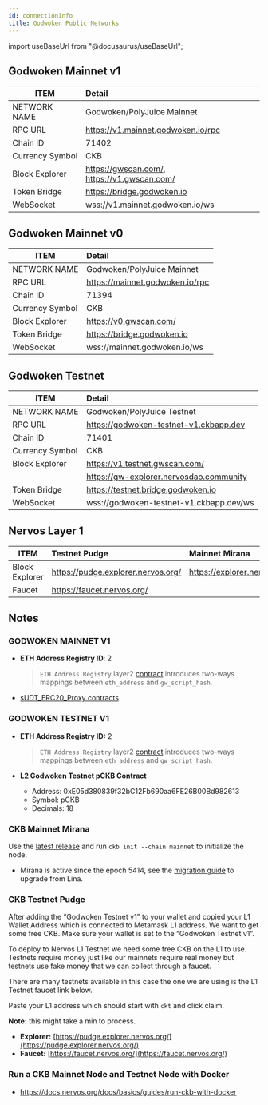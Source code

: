 ```yaml
---
id: connectionInfo
title: Godwoken Public Networks
---
```


import useBaseUrl from "@docusaurus/useBaseUrl";


## Godwoken Mainnet v1

|ITEM             |                  Detail                     |
| --------------- | :------------------------------------------ |
| NETWORK NAME    | Godwoken/PolyJuice Mainnet                  |
| RPC URL         | https://v1.mainnet.godwoken.io/rpc          |
| Chain ID        | 71402                                       |
| Currency Symbol | CKB                                         |
| Block Explorer  | https://gwscan.com/, https://v1.gwscan.com/ |
| Token Bridge    | https://bridge.godwoken.io                  |
| WebSocket       | wss://v1.mainnet.godwoken.io/ws             |


## Godwoken Mainnet v0

|ITEM             |                  Detail                     |
| --------------- | :------------------------------------------ |
| NETWORK NAME    | Godwoken/PolyJuice Mainnet                  |
| RPC URL         | https://mainnet.godwoken.io/rpc             |
| Chain ID        | 71394                                       |
| Currency Symbol | CKB                                         |
| Block Explorer  | https://v0.gwscan.com/                      |
| Token Bridge    | https://bridge.godwoken.io                  |
| WebSocket       | wss://mainnet.godwoken.io/ws                |

## Godwoken Testnet

|ITEM             |                  Detail                     |
| --------------- | :------------------------------------------ |
| NETWORK NAME    | Godwoken/PolyJuice Testnet                  |
| RPC URL         | https://godwoken-testnet-v1.ckbapp.dev      |
| Chain ID        | 71401                                       |
| Currency Symbol | CKB                                         |
| Block Explorer  | https://v1.testnet.gwscan.com/              |
|                 | https://gw-explorer.nervosdao.community     |
| Token Bridge    | https://testnet.bridge.godwoken.io          |
| WebSocket       | wss://godwoken-testnet-v1.ckbapp.dev/ws     |


## Nervos Layer 1

| ITEM           | Testnet Pudge                      | Mainnet Mirana              |
| -------------- | :--------------------------------- | :-------------------------- |
| Block Explorer | https://pudge.explorer.nervos.org/ | https://explorer.nervos.org |
| Faucet         | https://faucet.nervos.org/         |                             |

## Notes

### GODWOKEN MAINNET V1

- **ETH Address Registry ID**: 2

  > `ETH Address Registry` layer2 [contract](https://github.com/nervosnetwork/godwoken-scripts/blob/master/c/contracts/eth_addr_reg.c) introduces two-ways mappings between `eth_address` and `gw_script_hash`.

- [sUDT_ERC20_Proxy contracts](https://github.com/nervosnetwork/godwoken-info/blob/main/mainnet_v1/bridged-token-list.json)

### GODWOKEN TESTNET V1

- **ETH Address Registry ID:** 2

  > `ETH Address Registry` layer2 [contract](https://github.com/nervosnetwork/godwoken-scripts/blob/master/c/contracts/eth_addr_reg.c) introduces two-ways mappings between `eth_address` and `gw_script_hash`.

- **L2 Godwoken Testnet pCKB Contract**

  - Address: 0xE05d380839f32bC12Fb690aa6FE26B00Bd982613
  - Symbol: pCKB
  - Decimals: 18

### CKB Mainnet Mirana

Use the [latest release](https://github.com/nervosnetwork/ckb/releases/latest) and run `ckb init --chain mainnet` to initialize the node.

- Mirana is active since the epoch 5414, see the [migration guide](https://github.com/jordanmack/nervos-ckb2021-hard-fork-migration-guide) to upgrade from Lina.

### **CKB Testnet Pudge**

After adding the “Godwoken Testnet v1” to your wallet and copied your L1 Wallet Address which is connected to Metamask L1 address. We want to get some free CKB. Make sure your wallet is set to the “Godwoken Testnet v1”.

To deploy to Nervos L1 Testnet we need some free CKB on the L1 to use. Testnets require money just like our mainnets require real money but testnets use fake money that we can collect through a faucet.

There are many testnets available in this case the one we are using is the L1 Testnet faucet link below.

Paste your L1 address which should start with `ckt` and click claim.

**Note:** this might take a min to process.

- **Explorer:** [https://pudge.explorer.nervos.org/](https://pudge.explorer.nervos.org/)
- **Faucet:** [https://faucet.nervos.org/](https://faucet.nervos.org/)

### Run a CKB Mainnet Node and Testnet Node with Docker

- https://docs.nervos.org/docs/basics/guides/run-ckb-with-docker
